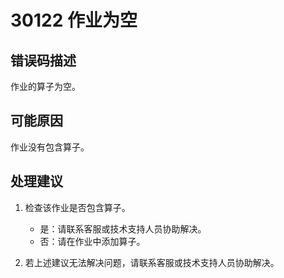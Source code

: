 # 30122 作业为空<a name="dgc_01_202"></a>

## 错误码描述<a name="zh-cn_topic_0000001160918985_section103911462515"></a>

作业的算子为空。

## 可能原因<a name="zh-cn_topic_0000001160918985_section122491021132516"></a>

作业没有包含算子。

## 处理建议<a name="zh-cn_topic_0000001160918985_section0466632182517"></a>

1.  检查该作业是否包含算子。
    -   是：请联系客服或技术支持人员协助解决。
    -   否：请在作业中添加算子。

2.  若上述建议无法解决问题，请联系客服或技术支持人员协助解决。

